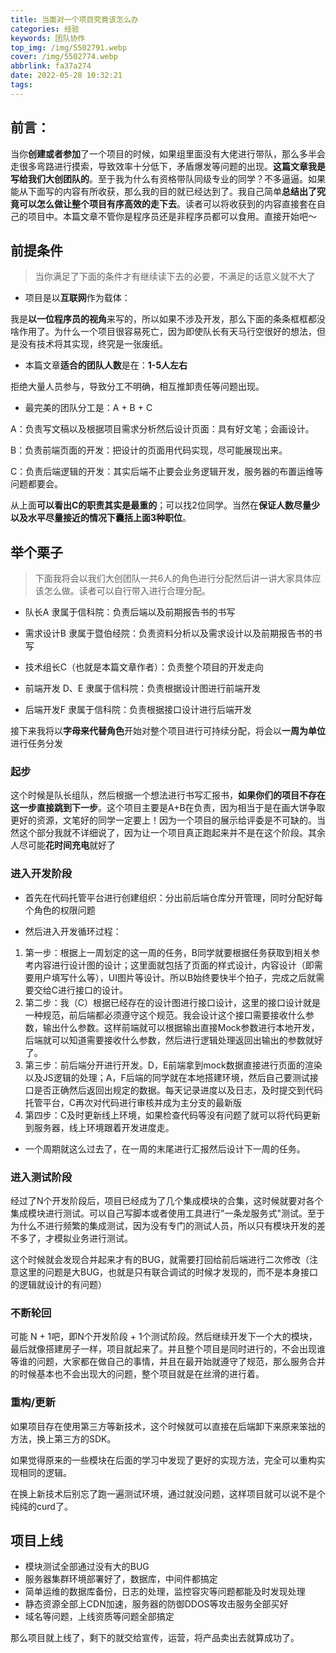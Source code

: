 ```yaml
---
title: 当面对一个项目究竟该怎么办
categories: 经验
keywords: 团队协作
top_img: /img/5502791.webp
cover: /img/5502774.webp
abbrlink: fa37a274
date: 2022-05-28 10:32:21
tags:
---
```


##  前言：

当你**创建或者参加**了一个项目的时候，如果组里面没有大佬进行带队，那么多半会走很多弯路进行摸索，导致效率十分低下，矛盾爆发等问题的出现。**这篇文章我是写给我们大创团队的**。至于我为什么有资格带队同级专业的同学？不多逼逼。如果能从下面写的内容有所收获，那么我的目的就已经达到了。我自己简单**总结出了究竟可以怎么做让整个项目有序高效的走下去**。读者可以将收获到的内容直接套在自己的项目中。本篇文章不管你是程序员还是非程序员都可以食用。直接开始吧～

##  前提条件

> 当你满足了下面的条件才有继续读下去的必要，不满足的话意义就不大了

- 项目是以**互联网**作为载体：

我是**以一位程序员的视角**来写的，所以如果不涉及开发，那么下面的条条框框都没啥作用了。为什么一个项目很容易死亡，因为即使队长有天马行空很好的想法，但是没有技术将其实现，终究是一张废纸。

- 本篇文章**适合的团队人数**是在：**1-5人左右**

拒绝大量人员参与，导致分工不明确，相互推卸责任等问题出现。

- 最完美的团队分工是：A + B + C

A：负责写文稿以及根据项目需求分析然后设计页面：具有好文笔；会画设计。

B：负责前端页面的开发：把设计的页面用代码实现，尽可能展现出来。

C：负责后端逻辑的开发：其实后端不止要会业务逻辑开发，服务器的布置运维等问题都要会。

从上面**可以看出C的职责其实是最重的**；可以找2位同学。当然在**保证人数尽量少以及水平尽量接近的情况下囊括上面3种职位**。

##  举个栗子

> 下面我将会以我们大创团队一共6人的角色进行分配然后讲一讲大家具体应该怎么做。读者可以自行带入进行合理分配。

- 队长A   隶属于信科院：负责后端以及前期报告书的书写

- 需求设计B   隶属于暨伯经院：负责资料分析以及需求设计以及前期报告书的书写

- 技术组长C（也就是本篇文章作者）：负责整个项目的开发走向

- 前端开发 D、E   隶属于信科院：负责根据设计图进行前端开发

- 后端开发F   隶属于信科院：负责根据接口设计进行后端开发

接下来我将以**字母来代替角色**开始对整个项目进行可持续分配，将会以**一周为单位**进行任务分发

###  起步

这个时候是队长组队，然后根据一个想法进行书写汇报书，**如果你们的项目不存在这一步直接跳到下一步**。这个项目主要是A+B在负责，因为相当于是在画大饼争取更好的资源，文笔好的同学一定要上！因为一个项目的展示给评委是不可缺的。当然这个部分我就不详细说了，因为让一个项目真正跑起来并不是在这个阶段。其余人尽可能**花时间充电**就好了

###  进入开发阶段

- 首先在代码托管平台进行创建组织：分出前后端仓库分开管理，同时分配好每个角色的权限问题

- 然后进入开发循环过程：

1. 第一步：根据上一周划定的这一周的任务，B同学就要根据任务获取到相关参考内容进行设计图的设计；这里面就包括了页面的样式设计，内容设计（即需要用户填写什么等），UI图片等设计。所以B始终要快半个拍子，完成之后就需要交给C进行接口的设计。
2. 第二步：我（C）根据已经存在的设计图进行接口设计，这里的接口设计就是一种规范，前后端都必须遵守这个规范。我会设计这个接口需要接收什么参数，输出什么参数。这样前端就可以根据输出直接Mock参数进行本地开发，后端就可以知道需要接收什么参数，然后进行逻辑处理返回出输出的参数就好了。
3. 第三步：前后端分开进行开发。D，E前端拿到mock数据直接进行页面的渲染以及JS逻辑的处理；A，F后端的同学就在本地搭建环境，然后自己要测试接口是否正确然后返回出规定的数据。每天记录进度以及日志，及时提交到代码托管平台，C再次对代码进行审核并成为主分支的最新版
4. 第四步：C及时更新线上环境，如果检查代码等没有问题了就可以将代码更新到服务器，线上环境跟着开发进度走。

- 一个周期就这么过去了，在一周的末尾进行汇报然后设计下一周的任务。

###  进入测试阶段

经过了N个开发阶段后，项目已经成为了几个集成模块的合集，这时候就要对各个集成模块进行测试。可以自己写脚本或者使用工具进行"一条龙服务式"测试。至于为什么不进行频繁的集成测试，因为没有专门的测试人员，所以只有模块开发的差不多了，才模拟业务进行测试。

这个时候就会发现合并起来才有的BUG，就需要打回给前后端进行二次修改（注意这里的问题是大BUG，也就是只有联合调试的时候才发现的，而不是本身接口的逻辑就设计的有问题）

###  不断轮回

可能 N + 1吧，即N个开发阶段 + 1个测试阶段。然后继续开发下一个大的模块，最后就像搭建房子一样，项目就起来了。并且整个项目是同时进行的，不会出现谁等谁的问题，大家都在做自己的事情，并且在最开始就遵守了规范，那么服务合并的时候基本也不会出现大的问题，整个项目就是在丝滑的进行着。

### 重构/更新

如果项目存在使用第三方等新技术，这个时候就可以直接在后端卸下来原来笨拙的方法，换上第三方的SDK。

如果觉得原来的一些模块在后面的学习中发现了更好的实现方法，完全可以重构实现相同的逻辑。

在换上新技术后别忘了跑一遍测试环境，通过就没问题，这样项目就可以说不是个纯纯的curd了。

##  项目上线

- 模块测试全部通过没有大的BUG
- 服务器集群环境部署好了，数据库，中间件都搞定
- 简单运维的数据库备份，日志的处理，监控容灾等问题都能及时发现处理
- 静态资源全部上CDN加速，服务器的防御DDOS等攻击服务全部买好
- 域名等问题，上线资质等问题全部搞定

那么项目就上线了，剩下的就交给宣传，运营，将产品卖出去就算成功了。